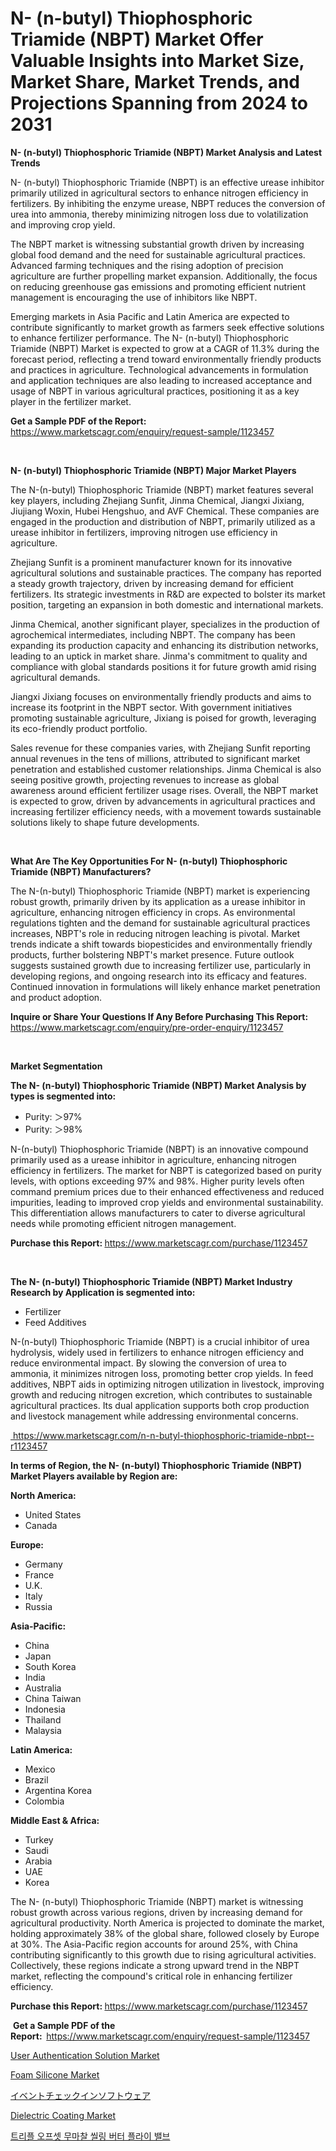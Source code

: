 <p><h1>N- (n-butyl) Thiophosphoric Triamide (NBPT) Market Offer Valuable Insights into Market Size, Market Share, Market Trends, and Projections Spanning from 2024 to 2031</h1></p><p><strong>N- (n-butyl) Thiophosphoric Triamide (NBPT) Market Analysis and Latest Trends</strong></p>
<p><p>N- (n-butyl) Thiophosphoric Triamide (NBPT) is an effective urease inhibitor primarily utilized in agricultural sectors to enhance nitrogen efficiency in fertilizers. By inhibiting the enzyme urease, NBPT reduces the conversion of urea into ammonia, thereby minimizing nitrogen loss due to volatilization and improving crop yield.</p><p>The NBPT market is witnessing substantial growth driven by increasing global food demand and the need for sustainable agricultural practices. Advanced farming techniques and the rising adoption of precision agriculture are further propelling market expansion. Additionally, the focus on reducing greenhouse gas emissions and promoting efficient nutrient management is encouraging the use of inhibitors like NBPT.</p><p>Emerging markets in Asia Pacific and Latin America are expected to contribute significantly to market growth as farmers seek effective solutions to enhance fertilizer performance. The N- (n-butyl) Thiophosphoric Triamide (NBPT) Market is expected to grow at a CAGR of 11.3% during the forecast period, reflecting a trend toward environmentally friendly products and practices in agriculture. Technological advancements in formulation and application techniques are also leading to increased acceptance and usage of NBPT in various agricultural practices, positioning it as a key player in the fertilizer market.</p></p>
<p><strong>Get a Sample PDF of the Report:&nbsp;</strong> <a href="https://www.marketscagr.com/enquiry/request-sample/1123457">https://www.marketscagr.com/enquiry/request-sample/1123457</a></p>
<p>&nbsp;</p>
<p><strong>N- (n-butyl) Thiophosphoric Triamide (NBPT) Major Market Players</strong></p>
<p><p>The N-(n-butyl) Thiophosphoric Triamide (NBPT) market features several key players, including Zhejiang Sunfit, Jinma Chemical, Jiangxi Jixiang, Jiujiang Woxin, Hubei Hengshuo, and AVF Chemical. These companies are engaged in the production and distribution of NBPT, primarily utilized as a urease inhibitor in fertilizers, improving nitrogen use efficiency in agriculture.</p><p>Zhejiang Sunfit is a prominent manufacturer known for its innovative agricultural solutions and sustainable practices. The company has reported a steady growth trajectory, driven by increasing demand for efficient fertilizers. Its strategic investments in R&D are expected to bolster its market position, targeting an expansion in both domestic and international markets.</p><p>Jinma Chemical, another significant player, specializes in the production of agrochemical intermediates, including NBPT. The company has been expanding its production capacity and enhancing its distribution networks, leading to an uptick in market share. Jinma's commitment to quality and compliance with global standards positions it for future growth amid rising agricultural demands.</p><p>Jiangxi Jixiang focuses on environmentally friendly products and aims to increase its footprint in the NBPT sector. With government initiatives promoting sustainable agriculture, Jixiang is poised for growth, leveraging its eco-friendly product portfolio.</p><p>Sales revenue for these companies varies, with Zhejiang Sunfit reporting annual revenues in the tens of millions, attributed to significant market penetration and established customer relationships. Jinma Chemical is also seeing positive growth, projecting revenues to increase as global awareness around efficient fertilizer usage rises. Overall, the NBPT market is expected to grow, driven by advancements in agricultural practices and increasing fertilizer efficiency needs, with a movement towards sustainable solutions likely to shape future developments.</p></p>
<p>&nbsp;</p>
<p><strong>What Are The Key Opportunities For N- (n-butyl) Thiophosphoric Triamide (NBPT) Manufacturers?</strong></p>
<p><p>The N-(n-butyl) Thiophosphoric Triamide (NBPT) market is experiencing robust growth, primarily driven by its application as a urease inhibitor in agriculture, enhancing nitrogen efficiency in crops. As environmental regulations tighten and the demand for sustainable agricultural practices increases, NBPT's role in reducing nitrogen leaching is pivotal. Market trends indicate a shift towards biopesticides and environmentally friendly products, further bolstering NBPT's market presence. Future outlook suggests sustained growth due to increasing fertilizer use, particularly in developing regions, and ongoing research into its efficacy and features. Continued innovation in formulations will likely enhance market penetration and product adoption.</p></p>
<p><strong>Inquire or Share Your Questions If Any Before Purchasing This Report:</strong> <a href="https://www.marketscagr.com/enquiry/pre-order-enquiry/1123457">https://www.marketscagr.com/enquiry/pre-order-enquiry/1123457</a></p>
<p>&nbsp;</p>
<p><strong>Market Segmentation</strong></p>
<p><strong>The N- (n-butyl) Thiophosphoric Triamide (NBPT) Market Analysis by types is segmented into:</strong></p>
<p><ul><li>Purity: ＞97%</li><li>Purity: ＞98%</li></ul></p>
<p><p>N-(n-butyl) Thiophosphoric Triamide (NBPT) is an innovative compound primarily used as a urease inhibitor in agriculture, enhancing nitrogen efficiency in fertilizers. The market for NBPT is categorized based on purity levels, with options exceeding 97% and 98%. Higher purity levels often command premium prices due to their enhanced effectiveness and reduced impurities, leading to improved crop yields and environmental sustainability. This differentiation allows manufacturers to cater to diverse agricultural needs while promoting efficient nitrogen management.</p></p>
<p><strong>Purchase this Report:&nbsp;</strong><a href="https://www.marketscagr.com/purchase/1123457">https://www.marketscagr.com/purchase/1123457</a></p>
<p>&nbsp;</p>
<p><strong>The N- (n-butyl) Thiophosphoric Triamide (NBPT) Market Industry Research by Application is segmented into:</strong></p>
<p><ul><li>Fertilizer</li><li>Feed Additives</li></ul></p>
<p><p>N-(n-butyl) Thiophosphoric Triamide (NBPT) is a crucial inhibitor of urea hydrolysis, widely used in fertilizers to enhance nitrogen efficiency and reduce environmental impact. By slowing the conversion of urea to ammonia, it minimizes nitrogen loss, promoting better crop yields. In feed additives, NBPT aids in optimizing nitrogen utilization in livestock, improving growth and reducing nitrogen excretion, which contributes to sustainable agricultural practices. Its dual application supports both crop production and livestock management while addressing environmental concerns.</p></p>
<p><a href="https://www.marketscagr.com/n-n-butyl-thiophosphoric-triamide-nbpt--r1123457">&nbsp;https://www.marketscagr.com/n-n-butyl-thiophosphoric-triamide-nbpt--r1123457</a></p>
<p><strong>In terms of Region, the N- (n-butyl) Thiophosphoric Triamide (NBPT) Market Players available by Region are:</strong></p>
<p>
    <p> <strong> North America: </strong>
        <ul>
            <li>United States</li>
            <li>Canada</li>
        </ul>
        </p> 
    <p> <strong> Europe: </strong>
        <ul>
            <li>Germany</li>
            <li>France</li>
            <li>U.K.</li>
            <li>Italy</li>
            <li>Russia</li>
        </ul>
        </p> 
    <p> <strong> Asia-Pacific: </strong>
        <ul>
            <li>China</li>
            <li>Japan</li>
            <li>South Korea</li>
            <li>India</li>
            <li>Australia</li>
            <li>China Taiwan</li>
            <li>Indonesia</li>
            <li>Thailand</li>
            <li>Malaysia</li>
        </ul>
        </p> 
    <p> <strong> Latin America: </strong>
        <ul>
            <li>Mexico</li>
            <li>Brazil</li>
            <li>Argentina Korea</li>
            <li>Colombia</li>
        </ul>
        </p> 
    <p> <strong> Middle East & Africa: </strong>
        <ul>
            <li>Turkey</li>
            <li>Saudi</li>
            <li>Arabia</li>
            <li>UAE</li>
            <li>Korea</li>
        </ul>
    </p>
    </p>
<p><p>The N- (n-butyl) Thiophosphoric Triamide (NBPT) market is witnessing robust growth across various regions, driven by increasing demand for agricultural productivity. North America is projected to dominate the market, holding approximately 38% of the global share, followed closely by Europe at 30%. The Asia-Pacific region accounts for around 25%, with China contributing significantly to this growth due to rising agricultural activities. Collectively, these regions indicate a strong upward trend in the NBPT market, reflecting the compound's critical role in enhancing fertilizer efficiency.</p></p>
<p><strong>Purchase this Report: </strong><a href="https://www.marketscagr.com/purchase/1123457">https://www.marketscagr.com/purchase/1123457</a></p>
<p>&nbsp;<strong>Get a Sample PDF of the Report:&nbsp;&nbsp;</strong><a href="https://www.marketscagr.com/enquiry/request-sample/1123457">https://www.marketscagr.com/enquiry/request-sample/1123457</a></p>
<p><strong></strong></p>
<p><p><a href="https://www.linkedin.com/pulse/user-authentication-solution-industry-sector-market-dynamics-mhcxe?trackingId=7oZiAGb4T0yABgi%2Fx4HUJg%3D%3D">User Authentication Solution Market</a></p><p><a href="https://issuu.com/reportprime-2/docs/foam-silicone-market-size-2030.pptx_37e3adcb888d75">Foam Silicone Market</a></p><p><a href="https://medium.com/@davidcarter19662022/event-check-in-software-market-%E3%81%AF-%E3%82%B3%E3%82%B9%E3%83%88%E7%AE%A1%E7%90%86%E3%81%A8%E5%8A%B9%E7%8E%87%E5%90%91%E4%B8%8A%E3%82%92%E5%84%AA%E5%85%88%E3%81%97%E3%81%BE%E3%81%99-%E3%81%95%E3%82%89%E3%81%AB-%E5%A0%B1%E5%91%8A%E6%9B%B8%E3%81%AF%E5%B8%82%E5%A0%B4%E3%81%AE%E9%9C%80%E8%A6%81%E9%9D%A2%E3%81%A8%E4%BE%9B%E7%B5%A6%E9%9D%A2%E3%81%AE%E4%B8%A1%E6%96%B9%E3%82%92%E3%82%AB%E3%83%90%E3%83%BC%E3%81%97%E3%81%A6%E3%81%84%E3%81%BE%E3%81%99-event-check-in-684803fc7cd5">イベントチェックインソフトウェア</a></p><p><a href="https://issuu.com/reportprime-2/docs/dielectric-coating-market-size-2030_0972f2d25d4f22">Dielectric Coating Market</a></p><p><a href="https://medium.com/@sheldondtickinson9867/triple-offset-frictionless-sealing-butterfly-valve-market-%EC%9D%98-%EA%B8%80%EB%A1%9C%EB%B2%8C-%EC%8B%9C%EC%9E%A5-%EA%B0%9C%EC%9A%94%EB%8A%94-%EC%A0%84-%EC%84%B8%EA%B3%84-%EB%B0%8F-%EC%A3%BC%EC%9A%94-%EC%8B%9C%EC%9E%A5%EC%9D%98-%EC%82%B0%EC%97%85%EC%97%90-%EC%98%81%ED%96%A5%EC%9D%84-%EB%AF%B8%EC%B9%98%EB%8A%94-69e65d4e569d">트리플 오프셋 무마찰 씰링 버터 플라이 밸브</a></p></p>